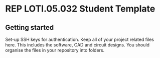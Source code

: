# REP LOTI.05.032 Student Template

## Getting started
Set-up SSH keys for authentication.
Keep all of your project related files here. This includes the software, CAD and circuit designs. You should organise the files in your repository into folders.


